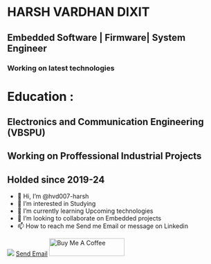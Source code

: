 # HARSH VARDHAN DIXIT
## Embedded Software | Firmware| System Engineer
### Working on latest technologies 
# Education : 
## Electronics and Communication Engineering (VBSPU)
## Working on Proffessional Industrial Projects
## Holded since 2019-24
- 👋 Hi, I’m @hvd007-harsh
- 👀 I’m interested in Studying 
- 🌱 I’m currently learning Upcoming technologies
- 💞️ I’m looking to collaborate on Embedded projects
- 📫 How to reach me Send me Email or message on Linkedin

<!---
hvd007-harsh/hvd007-harsh is a ✨ special ✨ repository because its `README.md` (this file) appears on your GitHub profile.
You can click the Preview link to take a look at your changes.
--->
<img src="https://images.unsplash.com/photo-1510915228340-29c85a43dcfe?ixlib=rb-1.2.1&ixid=MnwxMjA3fDB8MHxzZWFyY2h8MXx8Y29kZXJ8ZW58MHx8MHx8&w=1000&q=80"/>
    <a href = "mailto:harshdixit1981@gmail.com.com">Send Email</a>
<a href="https://www.buymeacoffee.com/travelphotovlog" target="_blank"><img src="https://cdn.buymeacoffee.com/buttons/default-orange.png" alt="Buy Me A Coffee" height="41" width="174"></a>





